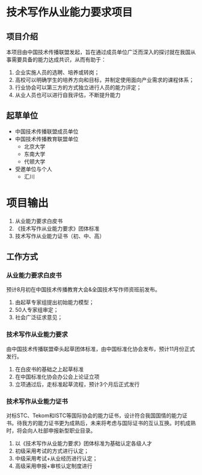 # 技术写作从业能力要求项目

## 项目介绍

本项目由中国技术传播联盟发起，旨在通过成员单位广泛而深入的探讨就在我国从事需要具备的能力达成共识，从而有助于：

1. 企业实施人员的选聘、培养或转岗；
2. 高校可以明确学生的培养方向和目标，并制定使用面向产业需求的课程体系；
3. 行业协会可以第三方的方式独立进行人员的能力评定；
4. 从业人员也可以进行自我评估，不断提升能力



## 起草单位

* 中国技术传播联盟成员单位
* 中国技术传播教育联盟单位
  * 北京大学
  * 东南大学
  * 代顿大学
* 受邀单位与个人
  * 汇川



# 项目输出

1. 从业能力要求白皮书
2. 《技术写作从业能力要求》团体标准
3. 技术写作从业能力证书（初、中、高）



## 工作方式

### 从业能力要求白皮书

预计8月初在中国技术传播教育大会&全国技术写作师资班前发布。
1. 由起草专家组提出初始能力模型；
2. 50人专家组审定；
3. 社会广泛征求意见；



### 技术写作从业能力要求

由中国技术传播联盟牵头起草团体标准，由中国标准化协会发布，预计11月份正式发行。

1. 在白皮书的基础之上起草标准
2. 在中国标准化协会办公会上论证立项
3. 立项通过后，走标准起草流程，预计3个月后正式发行



### 技术写作从业能力证书

对标STC、Tekom和ISTC等国际协会的能力证书，设计符合我国国情的能力证书。待我方的能力证书更为成熟后，未来将考虑与国际证书的互认互换。时机成熟时，将会向人社部申报新型职业目录。

1. 以《技术写作从业能力要求》团体标准为基础认定各级人才
2. 初级采用考试的方式进行认定；
3. 中级采用考试+从业经历进行认定；
4. 高级采用申报+审核认定制度进行
